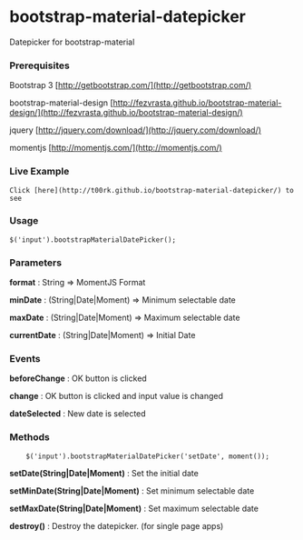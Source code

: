 # bootstrap-material-datepicker
Datepicker for bootstrap-material

### Prerequisites

Bootstrap 3 [http://getbootstrap.com/](http://getbootstrap.com/)

bootstrap-material-design [http://fezvrasta.github.io/bootstrap-material-design/](http://fezvrasta.github.io/bootstrap-material-design/)

jquery [http://jquery.com/download/](http://jquery.com/download/)

momentjs [http://momentjs.com/](http://momentjs.com/)

### Live Example

	Click [here](http://t00rk.github.io/bootstrap-material-datepicker/) to see

### Usage

	$('input').bootstrapMaterialDatePicker();
	
### Parameters

**format** : String  => MomentJS Format

**minDate** : (String|Date|Moment) => Minimum selectable date

**maxDate** : (String|Date|Moment) => Maximum selectable date

**currentDate** : (String|Date|Moment) => Initial Date


### Events

**beforeChange** : OK button is clicked

**change** : OK button is clicked and input value is changed

**dateSelected** : New date is selected


### Methods

        $('input').bootstrapMaterialDatePicker('setDate', moment());

**setDate(String|Date|Moment)** : Set the initial date

**setMinDate(String|Date|Moment)** : Set minimum selectable date

**setMaxDate(String|Date|Moment)** : Set maximum selectable date

**destroy()** : Destroy the datepicker. (for single page apps)

	
